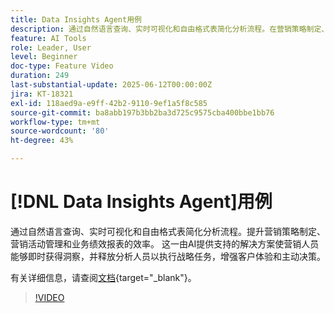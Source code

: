 ```yaml
---
title: Data Insights Agent用例
description: 通过自然语言查询、实时可视化和自由格式表简化分析流程。在营销策略制定、营销活动管理和业务绩效报告中提升整体效率。
feature: AI Tools
role: Leader, User
level: Beginner
doc-type: Feature Video
duration: 249
last-substantial-update: 2025-06-12T00:00:00Z
jira: KT-18321
exl-id: 118aed9a-e9ff-42b2-9110-9ef1a5f8c585
source-git-commit: ba8abb197b3bb2ba3d725c9575cba400bbe1bb76
workflow-type: tm+mt
source-wordcount: '80'
ht-degree: 43%

---
```


# [!DNL Data Insights Agent]用例

通过自然语言查询、实时可视化和自由格式表简化分析流程。提升营销策略制定、营销活动管理和业务绩效报表的效率。 这一由AI提供支持的解决方案使营销人员能够即时获得洞察，并释放分析人员以执行战略任务，增强客户体验和主动决策。

有关详细信息，请查阅[文档](https://experienceleague.adobe.com/zh-hans/docs/analytics-platform/using/cja-overview/cja-b2c-overview/data-analysis-ai){target="_blank"}。

>[!VIDEO](https://video.tv.adobe.com/v/3463896/?learn=on&enablevpops)
